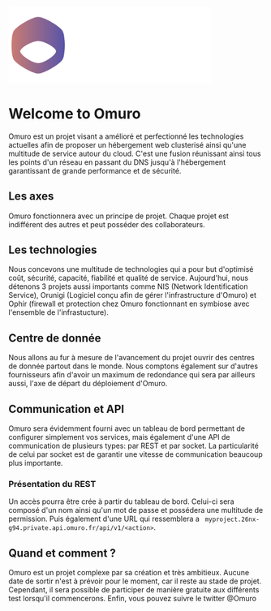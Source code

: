 <img src="./omuro-white.svg" width="400">

# Welcome to Omuro

Omuro est un projet visant a amélioré et perfectionné les technologies actuelles afin de proposer un hébergement web clusterisé ainsi qu'une multitude de service autour du cloud. C'est une fusion réunissant ainsi tous les points d'un réseau en passant du DNS jusqu'à l'hébergement garantissant de grande performance et de sécurité.

## Les axes

Omuro fonctionnera avec un principe de projet. Chaque projet est indifférent des autres et peut posséder des collaborateurs.

## Les technologies

Nous concevons une multitude de technologies qui a pour but d'optimisé coût, sécurité, capacité, fiabilité et qualité de service. Aujourd'hui, nous détenons 3 projets aussi importants comme NIS (Network Identification Service), Orunigi (Logiciel conçu afin de gérer l'infrastructure d'Omuro) et Ophir (firewall et protection chez Omuro fonctionnant en symbiose avec l'ensemble de l'infrastucture).

## Centre de donnée

Nous allons au fur à mesure de l'avancement du projet ouvrir des centres de donnée partout dans le monde. Nous comptons également sur d'autres fournisseurs afin d'avoir un maximum de redondance qui sera par ailleurs  aussi, l'axe de départ du déploiement d'Omuro.

## Communication et API

Omuro sera évidemment fourni avec un tableau de bord permettant de configurer simplement vos services, mais également d'une API de communication de plusieurs types: par REST et par socket. La particularité de celui par socket est de garantir une vitesse de communication beaucoup plus importante.

### Présentation du REST

Un accès pourra être crée à partir du tableau de bord. Celui-ci sera composé d'un nom ainsi qu'un mot de passe et possédera une multitude de permission. Puis également d'une URL qui ressemblera a `
myproject.26nx-g94.private.api.omuro.fr/api/v1/<action>`.

## Quand et comment ?

Omuro est un projet complexe par sa création et très ambitieux. Aucune date de sortir n'est à prévoir pour le moment, car il reste au stade de projet. Cependant, il sera possible de participer de manière gratuite aux différents test lorsqu'il commencerons. Enfin, vous pouvez suivre le twitter @Omuro
